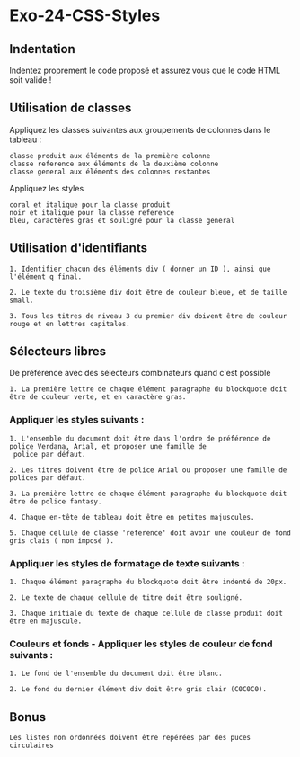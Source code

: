 # Exo-24-CSS-Styles

## Indentation

Indentez proprement le code proposé et assurez vous que le code HTML soit valide !


## Utilisation de classes

Appliquez les classes suivantes aux groupements de colonnes dans le tableau :

    classe produit aux éléments de la première colonne
    classe reference aux éléments de la deuxième colonne
    classe general aux éléments des colonnes restantes

Appliquez les styles

    coral et italique pour la classe produit
    noir et italique pour la classe reference
    bleu, caractères gras et souligné pour la classe general

## Utilisation d'identifiants

    1. Identifier chacun des éléments div ( donner un ID ), ainsi que l'élément q final.

    2. Le texte du troisième div doit être de couleur bleue, et de taille small.

    3. Tous les titres de niveau 3 du premier div doivent être de couleur rouge et en lettres capitales.

## Sélecteurs libres

De préférence avec des sélecteurs combinateurs quand c'est possible

    1. La première lettre de chaque élément paragraphe du blockquote doit être de couleur verte, et en caractère gras.


### Appliquer les styles suivants :

    1. L'ensemble du document doit être dans l'ordre de préférence de police Verdana, Arial, et proposer une famille de
     police par défaut.
    
    2. Les titres doivent être de police Arial ou proposer une famille de polices par défaut.
    
    3. La première lettre de chaque élément paragraphe du blockquote doit être de police fantasy.
    
    4. Chaque en-tête de tableau doit être en petites majuscules.
    
    5. Chaque cellule de classe 'reference' doit avoir une couleur de fond gris clais ( non imposé ).

### Appliquer les styles de formatage de texte suivants :

    1. Chaque élément paragraphe du blockquote doit être indenté de 20px.
    
    2. Le texte de chaque cellule de titre doit être souligné.
    
    3. Chaque initiale du texte de chaque cellule de classe produit doit être en majuscule.

### Couleurs et fonds - Appliquer les styles de couleur de fond suivants :

    1. Le fond de l'ensemble du document doit être blanc.
    
    2. Le fond du dernier élément div doit être gris clair (C0C0C0).

## Bonus

    Les listes non ordonnées doivent être repérées par des puces circulaires
